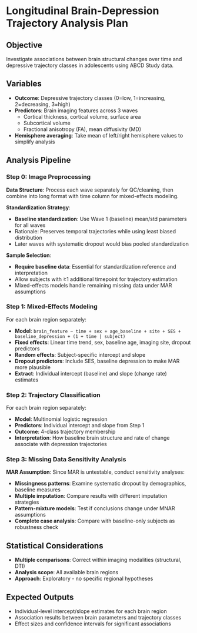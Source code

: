 # Longitudinal Brain-Depression Trajectory Analysis Plan

## Objective

Investigate associations between brain structural changes over time and depressive trajectory classes in adolescents using ABCD Study data.

## Variables

- **Outcome**: Depressive trajectory classes (0=low, 1=increasing, 2=decreasing, 3=high)
- **Predictors**: Brain imaging features across 3 waves
  - Cortical thickness, cortical volume, surface area
  - Subcortical volume
  - Fractional anisotropy (FA), mean diffusivity (MD)
- **Hemisphere averaging**: Take mean of left/right hemisphere values to simplify analysis

## Analysis Pipeline

### Step 0: Image Preprocessing

**Data Structure**: Process each wave separately for QC/cleaning, then combine into long format with time column for mixed-effects modeling.

**Standardization Strategy**:

- **Baseline standardization**: Use Wave 1 (baseline) mean/std parameters for all waves
- Rationale: Preserves temporal trajectories while using least biased distribution
- Later waves with systematic dropout would bias pooled standardization

**Sample Selection**:

- **Require baseline data**: Essential for standardization reference and interpretation
- Allow subjects with ≥1 additional timepoint for trajectory estimation
- Mixed-effects models handle remaining missing data under MAR assumptions

### Step 1: Mixed-Effects Modeling

For each brain region separately:

- **Model**: `brain_feature ~ time + sex + age_baseline + site + SES + baseline_depression + (1 + time | subject)`
- **Fixed effects**: Linear time trend, sex, baseline age, imaging site, dropout predictors
- **Random effects**: Subject-specific intercept and slope
- **Dropout predictors**: Include SES, baseline depression to make MAR more plausible
- **Extract**: Individual intercept (baseline) and slope (change rate) estimates

### Step 2: Trajectory Classification

For each brain region separately:

- **Model**: Multinomial logistic regression
- **Predictors**: Individual intercept and slope from Step 1
- **Outcome**: 4-class trajectory membership
- **Interpretation**: How baseline brain structure and rate of change associate with depression trajectories

### Step 3: Missing Data Sensitivity Analysis

**MAR Assumption**: Since MAR is untestable, conduct sensitivity analyses:

- **Missingness patterns**: Examine systematic dropout by demographics, baseline measures
- **Multiple imputation**: Compare results with different imputation strategies
- **Pattern-mixture models**: Test if conclusions change under MNAR assumptions
- **Complete case analysis**: Compare with baseline-only subjects as robustness check

## Statistical Considerations

- **Multiple comparisons**: Correct within imaging modalities (structural, DTI)
- **Analysis scope**: All available brain regions
- **Approach**: Exploratory - no specific regional hypotheses

## Expected Outputs

- Individual-level intercept/slope estimates for each brain region
- Association results between brain parameters and trajectory classes
- Effect sizes and confidence intervals for significant associations
